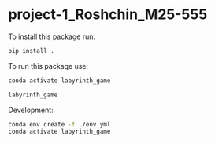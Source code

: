 # project-1_Roshchin_M25-555

To install this package run:

```bash
pip install .
```

To run this package use:

```bash
conda activate labyrinth_game

labyrinth_game
```

Development:

```bash
conda env create -f ./env.yml
conda activate labyrinth_game
```
